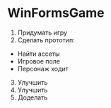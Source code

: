 # WinFormsGame
1.  Придумать игру<br>
2.  Сделать прототип:<br>
  * Найти ассеты<br>
  * Игровое поле<br>
  * Персонаж ходит<br>
3.  Улучшить<br>
4.  Улучшить<br>
5.  Доделать<br>
